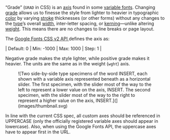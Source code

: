 
“Grade” (`GRAD` in CSS) is an [axis](/glossary/axis_in_variable_fonts) found in some [variable fonts](/glossary/variable_fonts). Changing [grade](INSERT_URL) allows us to finesse the style from lighter to heavier in typographic [color](INSERT_URL) by varying [stroke](INSERT_URL) thicknesses (or other forms) without any changes to the [type](INSERT_URL)’s overall [width](INSERT_URL), inter-letter spacing, or [kerning](INSERT_URL)—unlike altering [weight](INSERT_URL). This means there are no changes to line breaks or page layout.

The [Google Fonts CSS v2 API ](https://developers.google.com/fonts/docs/css2) defines the axis as:

| Default: 0 | Min: -1000 | Max: 1000 | Step: 1 |

Negative grade makes the style lighter, while positive grade makes it heavier. The units are the same as in the weight (`wght`) axis.

<figure>

![Two side-by-side type specimens of the word INSERT, each shown with a variable axis represented beneath as a horizontal slider. The first specimen, with the slider most of the way to the left to represent a lower value on the axis, INSERT. The second specimen, with the slider most of the way to the right to represent a higher value on the axis, INSERT.](](images/thumbnail.svg)

</figure>

In line with the current CSS spec, all custom axes should be referenced in UPPERCASE (only the officially registered variable axes should appear in lowercase). Also, when using the Google Fonts API, the uppercase axes have to appear first in the URL.
